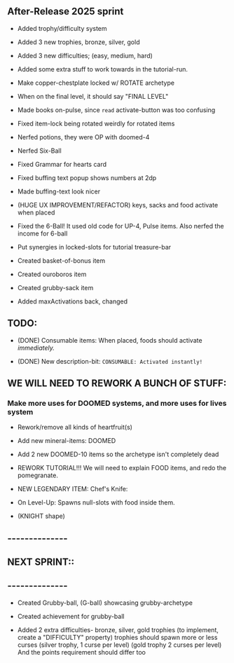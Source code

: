 

## After-Release 2025 sprint


- Added trophy/difficulty system

- Added 3 new trophies, bronze, silver, gold

- Added 3 new difficulties; (easy, medium, hard)

- Added some extra stuff to work towards in the tutorial-run.

- Make copper-chestplate locked w/ ROTATE archetype

- When on the final level, it should say "FINAL LEVEL"

- Made books on-pulse, since `read` activate-button was too confusing

- Fixed item-lock being rotated weirdly for rotated items

- Nerfed potions, they were OP with doomed-4

- Nerfed Six-Ball

- Fixed Grammar for hearts card

- Fixed buffing text popup shows numbers at 2dp

- Made buffing-text look nicer

- (HUGE UX IMPROVEMENT/REFACTOR) keys, sacks and food activate when placed 

- Fixed the 6-Ball! It used old code for UP-4, Pulse items. Also nerfed the income for 6-ball

- Put synergies in locked-slots for tutorial treasure-bar

- Created basket-of-bonus item

- Created ouroboros item

- Created grubby-sack item

- Added maxActivations back, changed


## TODO:

- (DONE) Consumable items: When placed, foods should activate *immediately.*

- (DONE) New description-bit: `CONSUMABLE: Activated instantly!`

## WE WILL NEED TO REWORK A BUNCH OF STUFF:
### Make more uses for DOOMED systems, and more uses for lives system
- Rework/remove all kinds of heartfruit(s)
- Add new mineral-items: DOOMED
- Add 2 new DOOMED-10 items so the archetype isn't completely dead

- REWORK TUTORIAL!!! We will need to explain FOOD items, and redo the pomegranate.

- NEW LEGENDARY ITEM: Chef's Knife:
- On Level-Up: Spawns null-slots with food inside them.
- (KNIGHT shape)


## --------------
## NEXT SPRINT::
## --------------


- Created Grubby-ball, (G-ball) showcasing grubby-archetype

- Created achievement for grubby-ball


- Added 2 extra difficulties- bronze, silver, gold trophies (to implement, create a "DIFFICULTY" property)
trophies should spawn more or less curses (silver trophy, 1 curse per level) (gold trophy 2 curses per level)
And the points requirement should differ too

